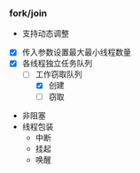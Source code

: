### fork/join
+ 支持动态调整
+ [x] 传入参数设置最大最小线程数量
+ [x] 各线程独立任务队列
  + [ ] 工作窃取队列
    + [x] 创建
    + [ ] 窃取
+ 非阻塞
+ 线程包装
  + 中断
  + 挂起
  + 唤醒